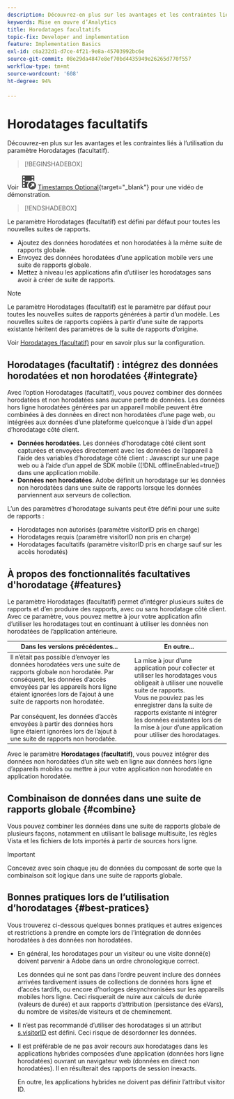 ```yaml
---
description: Découvrez-en plus sur les avantages et les contraintes liés à l’utilisation du paramètre Horodatages (facultatif).
keywords: Mise en œuvre d’Analytics
title: Horodatages facultatifs
topic-fix: Developer and implementation
feature: Implementation Basics
exl-id: c6a232d1-d7ce-4f21-9e8a-45703992bc6e
source-git-commit: 08e29da4847e8ef70bd4435949e26265d770f557
workflow-type: tm+mt
source-wordcount: '608'
ht-degree: 94%

---
```


# Horodatages facultatifs

Découvrez-en plus sur les avantages et les contraintes liés à l’utilisation du paramètre Horodatages (facultatif).


>[!BEGINSHADEBOX]

Voir ![VideoCheckedOut](/help/assets/icons/VideoCheckedOut.svg) [Timestamps Optional](https://video.tv.adobe.com/v/335740?quality=12&learn=on){target="_blank"} pour une vidéo de démonstration.

>[!ENDSHADEBOX]


Le paramètre Horodatages (facultatif) est défini par défaut pour toutes les nouvelles suites de rapports.

* Ajoutez des données horodatées et non horodatées à la même suite de rapports globale.
* Envoyez des données horodatées d’une application mobile vers une suite de rapports globale.
* Mettez à niveau les applications afin d’utiliser les horodatages sans avoir à créer de suite de rapports.

>[!NOTE]
>
>Le paramètre Horodatages (facultatif) est le paramètre par défaut pour toutes les nouvelles suites de rapports générées à partir d’un modèle. Les nouvelles suites de rapports copiées à partir d’une suite de rapports existante héritent des paramètres de la suite de rapports d’origine.

Voir [Horodatages (facultatif)](https://experienceleague.adobe.com/docs/analytics/admin/admin-tools/timestamp-optional.html?lang=fr) pour en savoir plus sur la configuration.

## Horodatages (facultatif) : intégrez des données horodatées et non horodatées {#integrate}

Avec l’option Horodatages (facultatif), vous pouvez combiner des données horodatées et non horodatées sans aucune perte de données. Les données hors ligne horodatées générées par un appareil mobile peuvent être combinées à des données en direct non horodatées d’une page web, ou intégrées aux données d’une plateforme quelconque à l’aide d’un appel d’horodatage côté client.

* **Données horodatées**. Les données d’horodatage côté client sont capturées et envoyées directement avec les données de l’appareil à l’aide des variables d’horodatage côté client : Javascript sur une page web ou à l’aide d’un appel de SDK mobile ([!DNL offlineEnabled=true]) dans une application mobile.
* **Données non horodatées**. Adobe définit un horodatage sur les données non horodatées dans une suite de rapports lorsque les données parviennent aux serveurs de collection.

L’un des paramètres d’horodatage suivants peut être défini pour une suite de rapports :

* Horodatages non autorisés (paramètre visitorID pris en charge)
* Horodatages requis (paramètre visitorID non pris en charge)
* Horodatages facultatifs (paramètre visitorID pris en charge sauf sur les accès horodatés)

## À propos des fonctionnalités facultatives d&#39;horodatage {#features}

Le paramètre Horodatages (facultatif) permet d’intégrer plusieurs suites de rapports et d’en produire des rapports, avec ou sans horodatage côté client. Avec ce paramètre, vous pouvez mettre à jour votre application afin d’utiliser les horodatages tout en continuant à utiliser les données non horodatées de l’application antérieure.

| Dans les versions précédentes... | En outre... |
|--- |--- |
| Il n’était pas possible d’envoyer les données horodatées vers une suite de rapports globale non horodatée. Par conséquent, les données d’accès envoyées par les appareils hors ligne étaient ignorées lors de l’ajout à une suite de rapports non horodatée. <br/><br/>Par conséquent, les données d’accès envoyées à partir des données hors ligne étaient ignorées lors de l’ajout à une suite de rapports non horodatée. | La mise à jour d’une application pour collecter et utiliser les horodatages vous obligeait à utiliser une nouvelle suite de rapports. <br/>Vous ne pouviez pas les enregistrer dans la suite de rapports existante ni intégrer les données existantes lors de la mise à jour d’une application pour utiliser des horodatages. |

Avec le paramètre **Horodatages (facultatif)**, vous pouvez intégrer des données non horodatées d’un site web en ligne aux données hors ligne d’appareils mobiles ou mettre à jour votre application non horodatée en application horodatée.

## Combinaison de données dans une suite de rapports globale {#combine}

Vous pouvez combiner les données dans une suite de rapports globale de plusieurs façons, notamment en utilisant le balisage multisuite, les règles Vista et les fichiers de lots importés à partir de sources hors ligne.

>[!IMPORTANT]
>
>Concevez avec soin chaque jeu de données du composant de sorte que la combinaison soit logique dans une suite de rapports globale.

## Bonnes pratiques lors de l’utilisation d’horodatages {#best-pratices}

Vous trouverez ci-dessous quelques bonnes pratiques et autres exigences et restrictions à prendre en compte lors de l’intégration de données horodatées à des données non horodatées.

* En général, les horodatages pour un visiteur ou une visite donné(e) doivent parvenir à Adobe dans un ordre chronologique correct.

  Les données qui ne sont pas dans l’ordre peuvent inclure des données arrivées tardivement issues de collections de données hors ligne et d’accès tardifs, ou encore d’horloges désynchronisées sur les appareils mobiles hors ligne. Ceci risquerait de nuire aux calculs de durée (valeurs de durée) et aux rapports d’attribution (persistance des eVars), du nombre de visites/de visiteurs et de cheminement.

* Il n’est pas recommandé d’utiliser des horodatages si un attribut [s.visitorID](/help/implement/vars/config-vars/visitorid.md) est défini. Ceci risque de désordonner les données.

* Il est préférable de ne pas avoir recours aux horodatages dans les applications hybrides composées d’une application (données hors ligne horodatées) ouvrant un navigateur web (données en direct non horodatées). Il en résulterait des rapports de session inexacts.

  En outre, les applications hybrides ne doivent pas définir l’attribut visitor ID.
